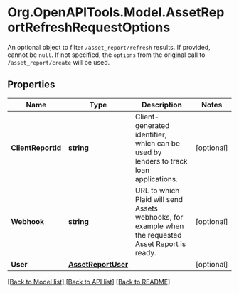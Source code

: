 # Org.OpenAPITools.Model.AssetReportRefreshRequestOptions
An optional object to filter `/asset_report/refresh` results. If provided, cannot be `null`. If not specified, the `options` from the original call to `/asset_report/create` will be used.

## Properties

Name | Type | Description | Notes
------------ | ------------- | ------------- | -------------
**ClientReportId** | **string** | Client-generated identifier, which can be used by lenders to track loan applications. | [optional] 
**Webhook** | **string** | URL to which Plaid will send Assets webhooks, for example when the requested Asset Report is ready. | [optional] 
**User** | [**AssetReportUser**](AssetReportUser.md) |  | [optional] 

[[Back to Model list]](../README.md#documentation-for-models) [[Back to API list]](../README.md#documentation-for-api-endpoints) [[Back to README]](../README.md)

